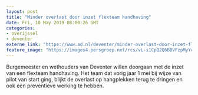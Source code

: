 ```yaml
---
layout: post
title: "Minder overlast door inzet flexteam handhaving"
date: Fri, 10 May 2019 08:00:26 GMT
categories: 
- overijssel 
- deventer 
externe_link: "https://www.ad.nl/deventer/minder-overlast-door-inzet-flexteam-handhaving~a9b432f27/"
feature_image: "https://images4.persgroep.net/rcs/vL-i1CpQ2Q6BBVFzpMyYciMnQHg/diocontent/145592712/_fitwidth/400/?appId=21791a8992982cd8da851550a453bd7f&quality=0.7"
---
```


Burgemeester en wethouders van Deventer willen doorgaan met de inzet van een flexteam handhaving. Het team dat vorig jaar 1 mei bij wijze van pilot van start ging, blijkt de overlast op hangplekken terug te dringen en ook een preventieve werking te hebben.
